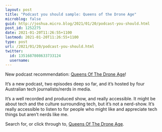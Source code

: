 ```yaml
---
layout: post
title: "Podcast you should sample: Queens of the Drone Age"
microblog: false
guid: http://joshua.micro.blog/2021/01/20/podcast-you-should.html
post_id: 1252275
date: 2021-01-20T11:26:55+1100
lastmod: 2021-01-20T11:26:55+1100
type: post
url: /2021/01/20/podcast-you-should.html
twitter:
  id: 1351687808633733124
  username: 
---
```

New podcast recommendation: [Queens Of The Drone Age](https://queensofthedroneage.com)!

It’s a new podcast, two episodes deep so far, and it’s hosted by four Australian tech journalists/nerds in media.

It’s a well recorded and produced show, and really accessible. It might be about tech and the culture surrounding tech, but it’s not a nerd-show. It’s really accessible to listen to for people who might like and appreciate tech things but aren’t nerds like me.

Search for, or click through to, [Queens Of The Drone Age](https://queensofthedroneage.com).
